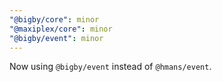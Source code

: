 ```yaml
---
"@bigby/core": minor
"@maxiplex/core": minor
"@bigby/event": minor
---
```


Now using `@bigby/event` instead of `@hmans/event`.
